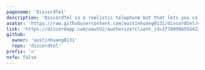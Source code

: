 ```yaml
---
pagename: 'DiscordTel'
description: 'DiscordTel is a realistic telephone bot that lets you call other servers!'
avatar: 'https://raw.githubusercontent.com/austinhuang0131/discordtel/master/discordtel.png'
link: 'https://discordapp.com/oauth2/authorize?client_id=377609965554237453&scope=bot'
github:
  owner: 'austinhuang0131'
  repo: 'discordtel'
prefix: '>'
nsfw: false
---
```

